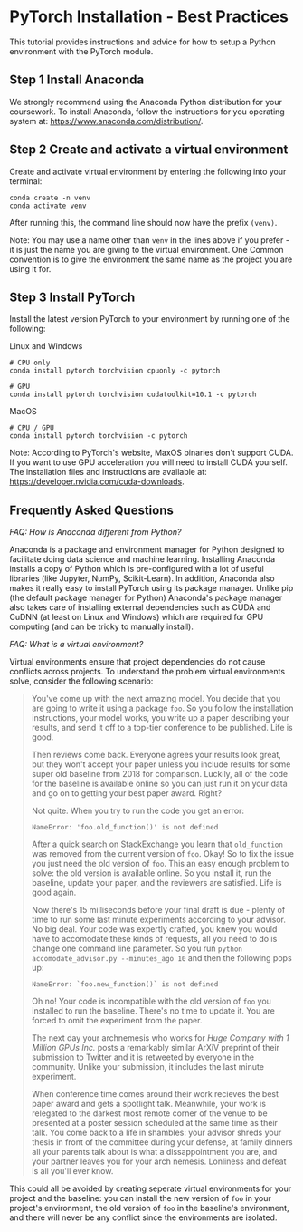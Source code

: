 PyTorch Installation - Best Practices
===

This tutorial provides instructions and advice for how to setup a Python environment with the PyTorch module.


## **Step 1** Install Anaconda

We strongly recommend using the Anaconda Python distribution for your coursework.
To install Anaconda, follow the instructions for you operating system at: https://www.anaconda.com/distribution/.

## **Step 2** Create and activate a virtual environment

Create and activate virtual environment by entering the following into your terminal:
```{bash}
conda create -n venv
conda activate venv
```
After running this, the command line should now have the prefix `(venv)`.

Note: You may use a name other than `venv` in the lines above if you prefer - it is just the name you are giving to the virtual environment.
One Common convention is to give the environment the same name as the project you are using it for.

## **Step 3** Install PyTorch

Install the latest version PyTorch to your environment by running one of the following:

Linux and Windows
```{bash}
# CPU only
conda install pytorch torchvision cpuonly -c pytorch

# GPU
conda install pytorch torchvision cudatoolkit=10.1 -c pytorch
```

MacOS
```{bash}
# CPU / GPU
conda install pytorch torchvision -c pytorch
```
Note: According to PyTorch's website, MaxOS binaries don't support CUDA.
If you want to use GPU acceleration you will need to install CUDA yourself.
The installation files and instructions are available at:  https://developer.nvidia.com/cuda-downloads.


##  Frequently Asked  Questions

*FAQ: How is Anaconda different from Python?*

Anaconda is a package and environment manager for Python designed to facilitate doing data science and machine learning.
Installing Anaconda installs a copy of Python which is pre-configured with a lot of useful libraries (like Jupyter, NumPy, Scikit-Learn).
In addition, Anaconda also makes it really easy to install PyTorch using its package manager.
Unlike pip (the default package manager for Python) Anaconda's package manager also takes care of installing external dependencies such as CUDA and CuDNN (at least on Linux and Windows) which are required for GPU computing (and can be tricky to manually install).


*FAQ: What is a virtual environment?*

Virtual environments ensure that project dependencies do not cause conflicts across projects.
To understand the problem virtual environments solve, consider the following scenario:

>  You've come up with the next amazing model.
>  You decide that you are going to write it using a package `foo`.
>  So you follow the installation instructions, your model works, you write up a paper describing your results, and send it off to a top-tier conference to be published.
> Life is good.
>
>  Then reviews come back.
>  Everyone agrees your results look great, but they won't accept your paper unless you include results for some super old baseline from 2018 for comparison.
>  Luckily, all of the code for the baseline is available online so you can just run it on your data and go on to getting your best paper award. Right?
>
> Not quite. When you try to run the code you get an error:
> ```
> NameError: 'foo.old_function()' is not defined
> ```
> After a quick search on StackExchange you learn that `old_function` was removed from the current version of `foo`.
> Okay!
> So to fix the issue you just need the old version of `foo`.
> This an easy enough problem to solve: the old version is available online.
> So you install it, run the baseline, update your paper, and the reviewers are satisfied.
> Life is good again.
>
> Now there's 15 milliseconds before your final draft is due - plenty of time to run some last minute experiments according to your advisor.
> No big deal.
> Your code was expertly crafted, you knew you would have to accomodate these kinds of requests, all you need to do is change one command line parameter.
> So you run `python accomodate_advisor.py --minutes_ago 10` and then the following pops up:
> ```
> NameError: `foo.new_function()` is not defined
> ```
> Oh no!
> Your code is incompatible with the old version of `foo` you installed to run the baseline.
> There's no time to update it.
> You are forced to omit the experiment from the paper.
>
> The next day your archnemesis who works for *Huge Company with 1 Million GPUs Inc.* posts a remarkably similar ArXiV preprint of their submission to Twitter and it is retweeted by everyone in the community.
> Unlike your submission, it includes the last minute experiment.
>
> When conference time comes around their work recieves the best paper award and gets a spotlight talk.
> Meanwhile, your work is relegated to the darkest most remote corner of the venue to be presented at a poster session scheduled at the same time as their talk.
> You come back to a life in shambles: your advisor shreds your thesis in front of the committee during your defense, at family dinners all your parents talk about is what a dissappointment you are, and your partner leaves you for your arch nemesis.
> Lonliness and defeat is all you'll ever know.

This could all be avoided by creating seperate virtual environments for your project and the baseline: you can install the new version of `foo` in your project's environment, the old version of `foo` in the baseline's environment, and there will never be any conflict since the environments are isolated.

